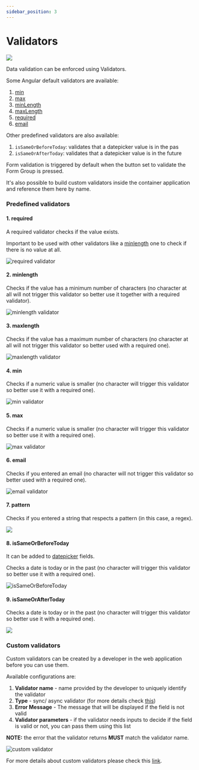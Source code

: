 ```yaml
---
sidebar_position: 3
---
```


# Validators


<div className= "image-scaled">

![](https://s3.eu-west-1.amazonaws.com/docx.flowx.ai/2.13/validators.png)

</div>

Data validation can be enforced using Validators.

Some Angular default validators are available:

1. [min](https://angular.io/api/forms/Validators#min)
2. [max](https://angular.io/api/forms/Validators#max)
3. [minLength](https://angular.io/api/forms/Validators#minlength)
4. [maxLength](https://angular.io/api/forms/Validators#maxlength)
5. [required](https://angular.io/api/forms/Validators#required)
6. [email](https://angular.io/api/forms/Validators#email)

Other predefined validators are also available:

1. `isSameOrBeforeToday`: validates that a datepicker value is in the pas
2. `isSameOrAfterToday`: validates that a datepicker value is in the future

Form validation is triggered by default when the button set to validate the Form Group is pressed.

It's also possible to build custom validators inside the container application and reference them here by name.

### Predefined validators

#### 1. required

A required validator checks if the value exists.

Important to be used with other validators like a [minlength](#2-minlength) one to check if there is no value at all.

<div className= "image-scaled">

![required validator](https://s3.eu-west-1.amazonaws.com/docx.flowx.ai/2.13/required_validator.png)

</div>

#### 2. minlength

Checks if the value has a minimum number of characters (no character at all will not trigger this validator so better use it together with a required validator).

<div className= "image-scaled">

![minlength validator](https://s3.eu-west-1.amazonaws.com/docx.flowx.ai/2.13/validator_minlength.png)

</div>

#### 3. maxlength

Checks if the value has a maximum number of characters (no character at all will not trigger this validator so better used with a required one).


<div className= "image-scaled">

![maxlength validator](https://s3.eu-west-1.amazonaws.com/docx.flowx.ai/2.13/validator_minlength.png)

</div>

#### 4. min

Checks if a numeric value is smaller (no character will trigger this validator so better use it with a required one).


<div className= "image-scaled">

![min validator](https://s3.eu-west-1.amazonaws.com/docx.flowx.ai/2.13/validator_min.png)

</div>

#### 5. max

Checks if a numeric value is smaller (no character will trigger this validator so better use it with a required one).

<div className= "image-scaled">

![max validator](https://s3.eu-west-1.amazonaws.com/docx.flowx.ai/2.13/validator_max.png)

</div>

#### 6. email

Checks if you entered an email (no character will not trigger this validator so better used with a required one).

<div className= "image-scaled">

![email validator](https://s3.eu-west-1.amazonaws.com/docx.flowx.ai/2.13/validator_email.png)

</div>

#### 7. pattern

Checks if you entered a string that respects a pattern (in this case, a regex).

<div className= "image-scaled">

![](https://s3.eu-west-1.amazonaws.com/docx.flowx.ai/2.13/validator_pattern.png)

</div>

#### 8. isSameOrBeforeToday

It can be added to [datepicker](./ui-component-types/form-elements/datepicker-form-field.md) fields.

Checks a date is today or in the past (no character will trigger this validator so better use it with a required one).

<div className= "image-scaled">

![isSameOrBeforeToday](https://s3.eu-west-1.amazonaws.com/docx.flowx.ai/2.13/validator_issameday.png)

</div>

#### 9. isSameOrAfterToday

Checks a date is today or in the past (no character will trigger this validator so better use it with a required one).

<div className= "image-scaled">

![](https://s3.eu-west-1.amazonaws.com/docx.flowx.ai/2.13/validator_issamedayafter.png)

</div>

### Custom validators

Custom validators can be created by a developer in the web application before you can use them.

Available configurations are:

1. **Validator name** - name provided by the developer to uniquely identify the validator
2. **Type** - sync/ async validator (for more details check [this](https://angular.io/api/forms/AsyncValidator))
3. **Error Message** - The message that will be displayed if the field is not valid
4. **Validator parameters** - if the validator needs inputs to decide if the field is valid or not, you can pass them using this list

**NOTE:** the error that the validator returns **MUST** match the validator name.

<div className= "image-scaled">

![custom validator](https://s3.eu-west-1.amazonaws.com/docx.flowx.ai/2.13/validator_custom.png)

</div>

For more details about custom validators please check this [link](../../platform-deep-dive/core-components/renderer-sdks/angular-renderer.md).